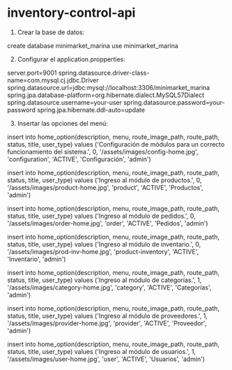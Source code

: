 # inventory-control-api
1. Crear la base de datos:

create database minimarket_marina
use minimarket_marina

2. Configurar el application.propperties:

server.port=9001
spring.datasource.driver-class-name=com.mysql.cj.jdbc.Driver
spring.datasource.url=jdbc:mysql://localhost:3306/minimarket_marina
spring.jpa.database-platform=org.hibernate.dialect.MySQL57Dialect
spring.datasource.username=your-user
spring.datasource.password=your-password
spring.jpa.hibernate.ddl-auto=update

3. Insertar las opciones del menú:

insert into home_option(description, menu, route_image_path, route_path, status, title, user_type) 
values ('Configuración de módulos para un correcto funcionamiento del sistema.', 0, '/assets/images/config-home.jpg', 'configuration', 'ACTIVE', 'Configuración', 'admin')

insert into home_option(description, menu, route_image_path, route_path, status, title, user_type) 
values ('Ingreso al módulo de productos.', 0, '/assets/images/product-home.jpg', 'product', 'ACTIVE', 'Productos', 'admin')

insert into home_option(description, menu, route_image_path, route_path, status, title, user_type) 
values ('Ingreso al módulo de pedidos.', 0, '/assets/images/order-home.jpg', 'order', 'ACTIVE', 'Pedidos', 'admin')

insert into home_option(description, menu, route_image_path, route_path, status, title, user_type) 
values ('Ingreso al módulo de inventario.', 0, '/assets/images/prod-inv-home.jpg', 'product-inventory', 'ACTIVE', 'Inventario', 'admin')

insert into home_option(description, menu, route_image_path, route_path, status, title, user_type) 
values ('Ingreso al módulo de categorías.', 1, '/assets/images/category-home.jpg', 'category', 'ACTIVE', 'Categorías', 'admin')

insert into home_option(description, menu, route_image_path, route_path, status, title, user_type) 
values ('Ingreso al módulo de proveedores.', 1, '/assets/images/provider-home.jpg', 'provider', 'ACTIVE', 'Proveedor', 'admin')

insert into home_option(description, menu, route_image_path, route_path, status, title, user_type) 
values ('Ingreso al módulo de usuarios.', 1, '/assets/images/user-home.jpg', 'user', 'ACTIVE', 'Usuarios', 'admin')
